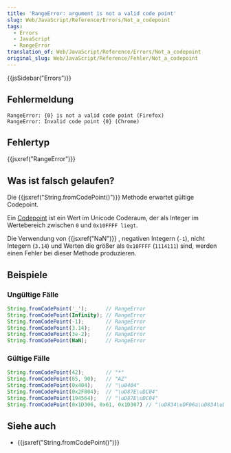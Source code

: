 ```yaml
---
title: 'RangeError: argument is not a valid code point'
slug: Web/JavaScript/Reference/Errors/Not_a_codepoint
tags:
  - Errors
  - JavaScript
  - RangeError
translation_of: Web/JavaScript/Reference/Errors/Not_a_codepoint
original_slug: Web/JavaScript/Reference/Fehler/Not_a_codepoint
---
```

{{jsSidebar("Errors")}}

## Fehlermeldung

    RangeError: {0} is not a valid code point (Firefox)
    RangeError: Invalid code point {0} (Chrome)

## Fehlertyp

{{jsxref("RangeError")}}

## Was ist falsch gelaufen?

Die {{jsxref("String.fromCodePoint()")}} Methode erwartet gültige Codepoint.

Ein [Codepoint](https://de.wikipedia.org/wiki/Codepoint) ist ein Wert im Unicode Coderaum, der als Integer im Wertebereich zwischen `0` und `0x10FFFF liegt`.

Die Verwendung von {{jsxref("NaN")}} , negativen Integern (`-1`), nicht Integern (`3.14`) und Werten die größer als `0x10FFFF` (`1114111`) sind, werden einen Fehler bei dieser Methode produzieren.

## Beispiele

### Ungültige Fälle

```js example-bad
String.fromCodePoint('_');      // RangeError
String.fromCodePoint(Infinity); // RangeError
String.fromCodePoint(-1);       // RangeError
String.fromCodePoint(3.14);     // RangeError
String.fromCodePoint(3e-2);     // RangeError
String.fromCodePoint(NaN);      // RangeError
```

### Gültige Fälle

```js example-good
String.fromCodePoint(42);       // "*"
String.fromCodePoint(65, 90);   // "AZ"
String.fromCodePoint(0x404);    // "\u0404"
String.fromCodePoint(0x2F804);  // "\uD87E\uDC04"
String.fromCodePoint(194564);   // "\uD87E\uDC04"
String.fromCodePoint(0x1D306, 0x61, 0x1D307) // "\uD834\uDF06a\uD834\uDF07"
```

## Siehe auch

- {{jsxref("String.fromCodePoint()")}}
